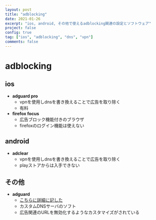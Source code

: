 ```yaml
---
layout: post
title: "adblocking"
date: 2021-01-26
excerpt: "ios, android, その他で使えるadblocking関連の設定とソフトウェア"
project: false
config: true
tag: ["ios", "adblocking", "dns", "vpn"]
comments: false
---
```


# adblocking

## ios
 - **adguard pro**
   - vpnを使用しdnsを書き換えることで広告を取り除く
   - 有料
 - **firefox focus**
   - 広告ブロック機能付きのブラウザ
   - firefoxのログイン機能は使えない

## android
 - **adclear**
   - vpnを使用しdnsを書き換えることで広告を取り除く
   - playストアからは入手できない

## その他
 - **adguard**
   - [こちらに詳細に記した](/adguard/)
   - カスタムDNSサーバのソフト
   - 広告関連のURLを無効化するようなカスタマイズがされている
